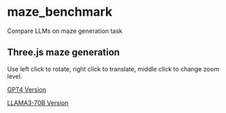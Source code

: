 # maze_benchmark
Compare LLMs on maze generation task

## Three.js maze generation  

Use left click to rotate, right click to translate, middle click to change zoom level.  

[GPT4 Version](https://louispaulet.github.io/maze_benchmark/gpt4_maze.html)

[LLAMA3-70B Version](https://louispaulet.github.io/maze_benchmark/llama70b_version.html)

